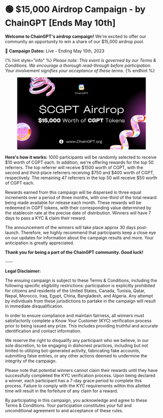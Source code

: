 # 🟢 $15,000 Airdrop Campaign - by ChainGPT \[Ends May 10th]

**Welcome to ChainGPT's airdrop campaign!** We're excited to offer our community an opportunity to win a share of our $15,000 airdrop pool.

📅 **Campaign Dates:** Live - Ending May 10th, 2023

{% hint style="info" %}
_Please note: This event is governed by our Terms & Conditions. We encourage a thorough read-through before participation. Your involvement signifies your acceptance of these terms._
{% endhint %}

<figure><img src="../../.gitbook/assets/8.png" alt=""><figcaption></figcaption></figure>

**Here's how it works:** 1000 participants will be randomly selected to receive $10 worth of CGPT each. In addition, we're offering rewards for the top 50 referrers. The top referrer will receive $1500 worth of CGPT, with the second and third-place referrers receiving $750 and $400 worth of CGPT, respectively. The remaining 47 referrers in the top 50 will receive $50 worth of CGPT each.

Rewards earned from this campaign will be dispersed in three equal increments over a period of three months, with one-third of the total reward being made available for release each month. These rewards will be redeemed in CGPT tokens, with their corresponding value determined by the stablecoin rate at the precise date of distribution. Winners will have 7 days to pass a KYC & claim their reward.

The announcement of the winners will take place approx 30 days post-launch. Therefore, we highly recommend that participants keep a close eye on our updates for information about the campaign results and more. Your anticipation is greatly appreciated.

**Thank you for being a part of the ChainGPT community. Good luck!**

_----_

**Legal Disclaimer:**

The ensuing campaign is subject to these Terms & Conditions, including the following specific eligibility restrictions: participation is explicitly prohibited for citizens and residents of the United States, Canada, Tunisia, Qatar, Nepal, Morocco, Iraq, Egypt, China, Bangladesh, and Algeria. Any attempt by individuals from these jurisdictions to partake in the campaign will result in immediate disqualification.

In order to ensure compliance and maintain fairness, all winners must satisfactorily complete a Know Your Customer (KYC) verification process prior to being issued any prize. This includes providing truthful and accurate identification and contact information.

We reserve the right to disqualify any participant who we believe, in our sole discretion, to be engaging in dishonest practices, including but not limited to utilizing bot-generated activity, fabricating fake accounts, submitting false entries, or any other actions deemed to undermine the integrity of the campaign.

Please note that potential winners cannot claim their rewards until they have successfully completed the KYC verification process. Upon being declared a winner, each participant has a 7-day grace period to complete this process. Failure to comply with the KYC requirements within this allotted time will result in the forfeiture of any claim for a reward.

By participating in this campaign, you acknowledge and agree to these Terms & Conditions. Your participation constitutes your full and unconditional agreement to and acceptance of these rules.
